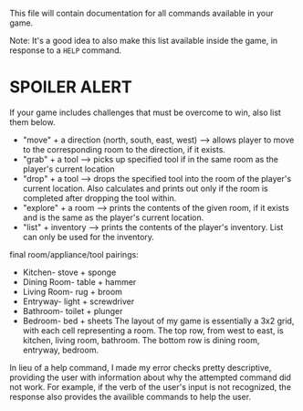 This file will contain documentation for all commands available in your game.

Note:  It's a good idea to also make this list available inside the game, in response to a `HELP` command.


# SPOILER ALERT

If your game includes challenges that must be overcome to win, also list them below.

- "move" + a direction (north, south, east, west) --> allows player to move to the corresponding room to the direction, if it exists. 
- "grab" + a tool --> picks up specified tool if in the same room as the player's current location
- "drop" + a tool --> drops the specified tool into the room of the player's current location. Also calculates and prints out only if the room is completed after dropping the tool within.
- "explore" + a room --> prints the contents of the given room, if it exists and is the same as the player's current location.
- "list" + inventory --> prints the contents of the player's inventory. List can only be used for the inventory. 

final room/appliance/tool pairings:
- Kitchen- stove + sponge
- Dining Room- table + hammer
- Living Room- rug + broom
- Entryway- light + screwdriver
- Bathroom- toilet + plunger
- Bedroom- bed + sheets
The layout of my game is essentially a 3x2 grid, with each cell representing a room. The top row, from west to east, is kitchen, living room, bathroom. The bottom row is dining room, entryway, bedroom. 


In lieu of a help command, I made my error checks pretty descriptive, providing the user with information about why the attempted command did not work. For example, if the verb of the user's input is not recognized, the response also provides the availible commands to help the user. 
